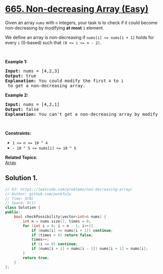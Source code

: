 # [665. Non-decreasing Array (Easy)](https://leetcode.com/problems/non-decreasing-array/)

<p>Given an array <code>nums</code> with <code>n</code> integers, your task is to check if it could become non-decreasing by modifying <b>at most</b> <code>1</code> element.</p>

<p>We define an array is non-decreasing if <code>nums[i] &lt;= nums</code><code>[i + 1]</code> holds for every <code>i</code>&nbsp;(0-based) such that <code>(0&nbsp;&lt;= i &lt;= n - 2)</code>.</p>

<p>&nbsp;</p>
<p><strong>Example 1:</strong></p>

<pre><strong>Input:</strong> nums = [4,2,3]
<strong>Output:</strong> true
<strong>Explanation:</strong> You could modify the first <code>4</code> to <code>1</code> to get a non-decreasing array.
</pre>

<p><strong>Example 2:</strong></p>

<pre><strong>Input:</strong> nums = [4,2,1]
<strong>Output:</strong> false
<strong>Explanation:</strong> You can't get a non-decreasing array by modify at most one element.
</pre>

<p>&nbsp;</p>
<p><strong>Constraints:</strong></p>

<ul>
	<li><code>1 &lt;= n &lt;= 10 ^ 4</code></li>
	<li><code>- 10 ^ 5&nbsp;&lt;= nums[i] &lt;= 10 ^ 5</code></li>
</ul>


**Related Topics**:  
[Array](https://leetcode.com/tag/array/)

## Solution 1.

```cpp
// OJ: https://leetcode.com/problems/non-decreasing-array/
// Author: github.com/punkfulw
// Time: O(N)
// Space: O(1)
class Solution {
public:
    bool checkPossibility(vector<int>& nums) {
        int n = nums.size(), times = 0;
        for (int i = 0; i < n - 1; i++){
            if (nums[i] <= nums[i + 1]) continue;
            if (times > 0) return false;
            times++;
            if (i == 0) continue;
            if (nums[i + 1] < nums[i - 1]) nums[i + 1] = nums[i];
        }
        return true;
    }
};



```
